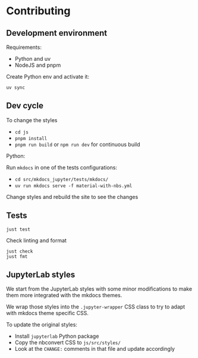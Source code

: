 # Contributing

## Development environment

Requirements:

- Python and uv
- NodeJS and pnpm

Create Python env and activate it:

```shell
uv sync
```

## Dev cycle

To change the styles

- `cd js`
- `pnpm install`
- `pnpm run build` or `npm run dev` for continuous build

Python:

Run `mkdocs` in one of the tests configurations:

- `cd src/mkdocs_jupyter/tests/mkdocs/`
- `uv run mkdocs serve -f material-with-nbs.yml`

Change styles and rebuild the site to see the changes

## Tests

```shell
just test
```

Check linting and format

```shell
just check
just fmt
```

## JupyterLab styles

We start from the JupyterLab styles with some minor modifications
to make them more integrated with the mkdocs themes.

We wrap those styles into the `.jupyter-wrapper` CSS class
to try to adapt with mkdocs theme specific CSS.

To update the original styles:

- Install `jupyterlab` Python package
- Copy the nbconvert CSS to `js/src/styles/`
- Look at the `CHANGE:` comments in that file and update accordingly
